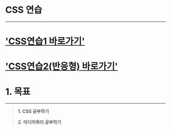 # CSS 연습

---

# ['CSS연습1 바로가기'](https://kim-hyosun.github.io/CSSPractice/webCssEx.html)
# ['CSS연습2(반응형) 바로가기'](https://kim-hyosun.github.io/CSSPractice/webCssEx2.html)

# 1. 목표

---

> **1. CSS 공부하기**

> **2. 미디어쿼리 공부하기**

<br />
<br />
<br />

